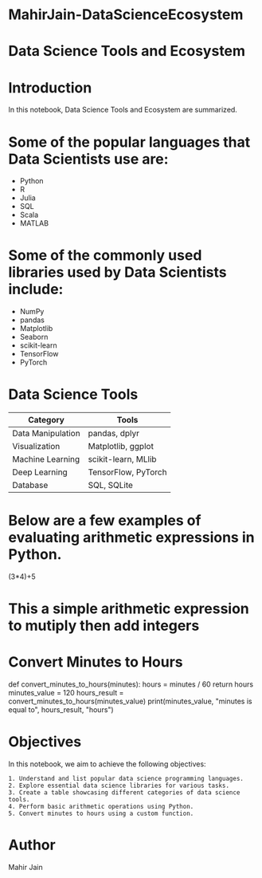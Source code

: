 # MahirJain-DataScienceEcosystem

# Data Science Tools and Ecosystem

# Introduction
  In this notebook, Data Science Tools and Ecosystem are summarized.

# Some of the popular languages that Data Scientists use are:
  - Python
  - R
  - Julia
  - SQL
  - Scala
  - MATLAB

# Some of the commonly used libraries used by Data Scientists include:
  - NumPy
  - pandas
  - Matplotlib
  - Seaborn
  - scikit-learn
  - TensorFlow
  - PyTorch

# Data Science Tools

  | Category         | Tools              |
  |------------------|--------------------|
  | Data Manipulation| pandas, dplyr      |
  | Visualization    | Matplotlib, ggplot |
  | Machine Learning | scikit-learn, MLlib|
  | Deep Learning    | TensorFlow, PyTorch|
  | Database         | SQL, SQLite        |

# Below are a few examples of evaluating arithmetic expressions in Python.

  (3*4)+5
# This a simple arithmetic expression to mutiply then add integers

# Convert Minutes to Hours
  def convert_minutes_to_hours(minutes):
      hours = minutes / 60
      return hours
  minutes_value = 120
  hours_result = convert_minutes_to_hours(minutes_value)
  print(minutes_value, "minutes is equal to", hours_result, "hours")

# Objectives
  In this notebook, we aim to achieve the following objectives:

    1. Understand and list popular data science programming languages.
    2. Explore essential data science libraries for various tasks.
    3. Create a table showcasing different categories of data science tools.
    4. Perform basic arithmetic operations using Python.
    5. Convert minutes to hours using a custom function.

# Author

  Mahir Jain
